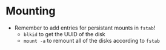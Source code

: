 ---
---

# Mounting 

- Remember to add entries for persistant mounts in `fstab`!
  - `blkid` to get the UUID of the disk
  - `mount -a` to remount all of the disks according to `fstab`